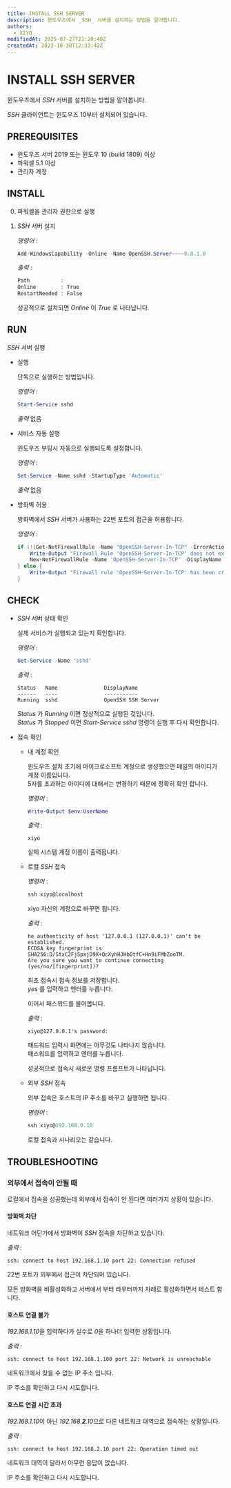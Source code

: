 ```yaml
---
title: INSTALL SSH SERVER
description: 윈도우즈에서 _SSH_ 서버를 설치하는 방법을 알아봅니다.
authors:
  - XIYO
modifiedAt: 2025-07-27T21:20:48Z
createdAt: 2023-10-30T12:33:42Z
---
```

# INSTALL SSH SERVER

윈도우즈에서 _SSH_ 서버를 설치하는 방법을 알아봅니다.

_SSH_ 클라이언트는 윈도우즈 10부터 설치되어 있습니다.

## PREREQUISITES

- 윈도우즈 서버 2019 또는 윈도우 10 (build 1809) 이상
- 파워셸 5.1 이상
- 관리자 계정

## INSTALL

0. 파워셸을 관리자 권한으로 실행
1. _SSH_ 서버 설치

   _명령어_ :

   ```powershell
   Add-WindowsCapability -Online -Name OpenSSH.Server~~~~0.0.1.0
   ```

   _출력_ :

   ```powershell
   Path          :
   Online        : True
   RestartNeeded : False
   ```

   성공적으로 설치되면 _Online_ 이 _True_ 로 나타납니다.

## RUN

_SSH_ 서버 실행

- 실행

  단독으로 실행하는 방법입니다.

  _명령어_ :

  ```powershell
  Start-Service sshd
  ```

  _출력_ 없음

- 서비스 자동 실행

  윈도우즈 부팅시 자동으로 실행되도록 설정합니다.

  _명령어_ :

  ```powershell
  Set-Service -Name sshd -StartupType 'Automatic'
  ```

  _출력_ 없음

- 방화벽 허용

  방화벽에서 _SSH_ 서버가 사용하는 22번 포트의 접근을 허용합니다.

  _명령어_ :

  ```powershell
  if (!(Get-NetFirewallRule -Name "OpenSSH-Server-In-TCP" -ErrorAction SilentlyContinue | Select-Object Name, Enabled)) {
      Write-Output "Firewall Rule 'OpenSSH-Server-In-TCP' does not exist, creating it..."
      New-NetFirewallRule -Name 'OpenSSH-Server-In-TCP' -DisplayName 'OpenSSH Server (sshd)' -Enabled True -Direction Inbound -Protocol TCP -Action Allow -LocalPort 22
  } else {
      Write-Output "Firewall rule 'OpenSSH-Server-In-TCP' has been created and exists."
  }
  ```

## CHECK

- _SSH_ 서버 상태 확인

  실제 서비스가 실행되고 있는지 확인합니다.

  _명령어_ :

  ```powershell
  Get-Service -Name 'sshd'
  ```

  _출력_ :

  ```text
  Status   Name               DisplayName
  ------   ----               -----------
  Running  sshd               OpenSSH SSH Server
  ```

  _Status_ 가 _Running_ 이면 정상적으로 실행된 것입니다. \
   _Status_ 가 _Stopped_ 이면 _Start-Service sshd_ 명령어 실행 후 다시 확인합니다.

- 접속 확인

  - 내 계정 확인

    윈도우즈 설치 초기에 마이크로소프트 계정으로 생성했으면 메일의 아이디가 계정 이름입니다. \
     5자를 초과하는 아이디에 대해서는 변경하기 때문에 정확히 확인 합니다.

    _명령어_ :

    ```powershell
    Write-Output $env:UserName
    ```

    _출력_ :

    ```text
    xiyo
    ```

    실제 시스템 계정 이름이 출력됩니다.

  - 로컬 _SSH_ 접속

    _명령어_ :

    ```powershell
    ssh xiyo@localhost
    ```

    xiyo 자신의 계정으로 바꾸면 됩니다.

    _출력_ :

    ```text
    he authenticity of host '127.0.0.1 (127.0.0.1)' can't be established.
    ECDSA key fingerprint is SHA256:D/StxC2FjSpxjD9X+QcXyhHJHb0tfC+Hn9iFMbZooTM.
    Are you sure you want to continue connecting (yes/no/[fingerprint])?
    ```

    최초 접속시 접속 정보를 저장합니다. \
     _yes_ 를 입력하고 엔터를 누릅니다.

    이어서 패스워드를 물어봅니다.

    _출력_ :

    ```text
    xiyo@127.0.0.1's password:
    ```

    패드워드 입력시 화면에는 아무것도 나타나지 않습니다. \
     패스워드를 입력하고 엔터를 누릅니다.

    성공적으로 접속시 새로운 명령 프롬프트가 나타납니다.

  - 외부 _SSH_ 접속

    외부 접속은 호스트의 IP 주소를 바꾸고 실행하면 됩니다.

    _명령어_ :

    ```powershell
    ssh xiyo@192.168.0.10
    ```

    로컬 접속과 시나리오는 같습니다.

## TROUBLESHOOTING

### 외부에서 접속이 안될 때

로컬에서 접속을 성공했는데 외부에서 접속이 안 된다면 여러가지 상황이 있습니다.

#### 방화벽 차단

네트워크 어딘가에서 방화벽이 _SSH_ 접속을 차단하고 있습니다.

_출력_ :

```text
ssh: connect to host 192.168.1.10 port 22: Connection refused
```

22번 포트가 외부에서 접근이 차단되어 있습니다.

모든 방화벽을 비활성화하고 서버에서 부터 라우터까지 차례로 활성화하면서 테스트 합니다.

#### 호스트 연결 불가

*192.168.1.10*을 입력하다가 실수로 *0*을 하나더 입력한 상황입니다.

_출력_ :

```text
ssh: connect to host 192.168.1.100 port 22: Network is unreachable
```

네트워크에서 찾을 수 없는 IP 주소 입니다.

IP 주소를 확인하고 다시 시도합니다.

#### 호스트 연결 시간 초과

*192.168.1.10*이 아닌 *192.168.**2**.10*으로 다른 네트워크 대역으로 접속하는 상황입니다.

_출력_ :

```text
ssh: connect to host 192.168.2.10 port 22: Operation timed out
```

네트워크 대역이 달라서 아무런 응답이 없습니다.

IP 주소를 확인하고 다시 시도합니다.
